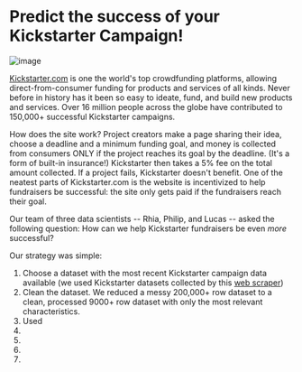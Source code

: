 
# Predict the success of your Kickstarter Campaign! 

![image](https://user-images.githubusercontent.com/24326725/123136442-44d62580-d496-11eb-8198-8a80ec62f64e.png)


[Kickstarter.com](https://www.kickstarter.com/) is one the world's top crowdfunding platforms, allowing direct-from-consumer funding for products and services of all kinds. Never before in history has it been so easy to ideate, fund, and build new products and services. Over 16 million people across the globe have contributed to 150,000+ successful Kickstarter campaigns. 

How does the site work? Project creators make a page sharing their idea, choose a deadline and a minimum funding goal, and money is collected from consumers ONLY if the project reaches its goal by the deadline. (It's a form of built-in insurance!) Kickstarter then takes a 5% fee on the total amount collected. If a project fails, Kickstarter doesn't benefit. One of the neatest parts of Kickstarter.com is the website is incentivized to help fundraisers be successful: the site only gets paid if the fundraisers reach their goal. 

Our team of three data scientists -- Rhia, Philip, and Lucas -- asked the following question: How can we help Kickstarter fundraisers be even _more_ successful?

Our strategy was simple: 
1. Choose a dataset with the most recent Kickstarter campaign data available (we used Kickstarter datasets collected by this [web scraper](https://webrobots.io/kickstarter-datasets/))
2. Clean the dataset. We reduced a messy 200,000+ row dataset to a clean, processed 9000+ row dataset with only the most relevant characteristics.
3. Used
4. 
5. 
6. 
7. 


